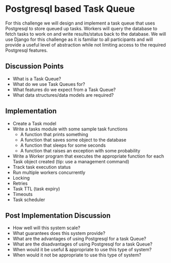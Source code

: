 # Postgresql based Task Queue

For this challenge we will design and implement a task queue that uses Postgresql to store queued up tasks. 
Workers will query the database to fetch tasks to work on and write results/status back to the database. 
We will use Django for this challenge as it is familiar to all participants and will provide a useful level of abstraction 
while not limiting access to the required Postgresql features.


## Discussion Points

* What is a Task Queue?
* What do we use Task Queues for?
* What features do we expect from a Task Queue?
* What data structures/data models are required?


## Implementation

* Create a Task model
* Write a tasks module with some sample task functions
  - A function that prints something
  - A function that saves some object to the database
  - A function that sleeps for some seconds
  - A function that raises an exception with some probability
* Write a Worker program that executes the appropriate function for each Task object created (tip: use a management command)
* Track task execution status
* Run multiple workers concurrently
* Locking
* Retries
* Task TTL (task expiry)
* Timeouts
* Task scheduler



## Post Implementation Discussion

* How well will this system scale?
* What guarantees does this system provide?
* What are the advantages of using Postgresql for a task Queue?
* What are the disadvantages of using Postgresql for a task Queue?
* When would it be useful & appropriate to use this type of system?
* When would it not be appropriate to use this type of system?
